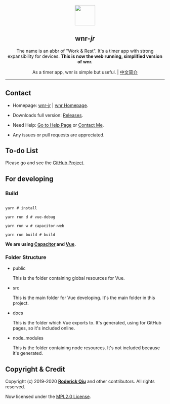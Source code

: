 <p align="center"><img src="https://i.loli.net/2020/02/25/uTOEgdb4iHoJ1DX.png" width="64px" /></p>

<h2 align="center">wnr-<i>jr</i></h2>

<p align="center">
    The name is an abbr of "Work & Rest". It's a timer app with strong expansibility for devices.
    <b>This is now the web running, simplified version of wnr.</b>
</p>

<p align="center">
    As a timer app, wnr is simple but useful. | <a href="https://scris.top/wnr/">中文简介</a>
</p>

---

## Contact

- Homepage: [wnr-jr](https://wnr-jr.scris.top/) | [wnr Homepage](https://wnr.scris.top/).

- Downloads full version: [Releases](https://github.com/RoderickQiu/wnr/releases/).

- Need Help: [Go to Help Page](https://wnr.scris.top/help.html) or [Contact Me](https://roderickqiu.scris.top/).

- Any issues or pull requests are appreciated.

## To-do List

Please go and see the [GitHub Project](https://github.com/RoderickQiu/wnr/projects/1).

## For developing

### Build

```shell

yarn # install

yarn run d # vue-debug

yarn run w # capacitor-web

yarn run build # build

```

**We are using [Capacitor](https://capacitor.ionicframework.com/docs/) and [Vue](https://vuejs.org/v2/guide/).**

### Folder Structure

- public

    This is the folder containing global resources for Vue.

- src

    This is the main folder for Vue developing. It's the main folder in this project.

- docs

    This is the folder which Vue exports to. It's generated, using for GitHub pages, so it's included online.

- node_modules

    This is the folder containing node resources. It's not included because it's generated.

## Copyright & Credit

Copyright (c) 2019-2020 **[Roderick Qiu](https://roderickqiu.scris.top)** and other contributors. All rights reserved.

Now licensed under the [MPL2.0 License](https://github.com/RoderickQiu/wnr/blob/master/LICENSE).
